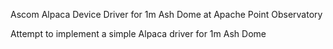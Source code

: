 Ascom Alpaca Device Driver for 1m Ash Dome at Apache Point Observatory

Attempt to implement a simple Alpaca driver for 1m Ash Dome


